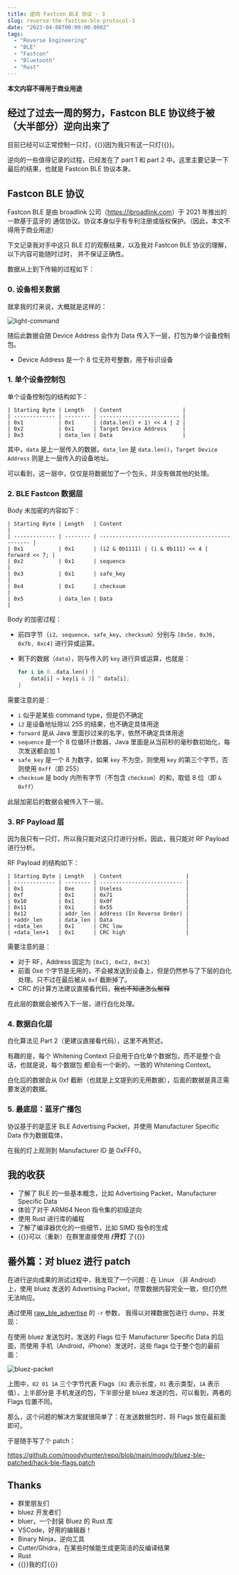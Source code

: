 ```yaml
---
title: 逆向 Fastcon BLE 协议 - 3
slug: reverse-the-fastcon-ble-protocol-3
date: "2023-04-08T00:00:00.000Z"
tags:
  - "Reverse Engineering"
  - "BLE"
  - "Fastcon"
  - "Bluetooth"
  - "Rust"
---
```


**本文内容不得用于商业用途**

## 经过了过去一周的努力，Fastcon BLE 协议终于被（大半部分）逆向出来了

目前已经可以正常控制一只灯，{{<spoiler>}}因为我只有这一只灯{{</spoiler>}}。

逆向的一些值得记录的过程，已经发在了 part 1 和 part 2 中。这里主要记录一下最后的结果，也就是
Fastcon BLE 协议本身。

## Fastcon BLE 协议

Fastcon BLE 是由 broadlink 公司（<https://ibroadlink.com>）于 2021 年推出的一款基于蓝牙的
通信协议。协议本身似乎有专利注册或版权保护。（因此，本文不得用于商业用途）

下文记录我对手中这只 BLE 灯的观察结果，以及我对 Fastcon BLE 协议的理解，以下内容可能随时过时，
并不保证正确性。

数据从上到下传输的过程如下：

### 0. 设备相关数据

就拿我的灯来说，大概就是这样的：

![light-command](light-command.png)

随后此数据会随 Device Address 会作为 Data 传入下一层，打包为单个设备控制包。

- Device Address 是一个 8 位无符号整数，用于标识设备

### 1. 单个设备控制包

单个设备控制包的结构如下：

```raw
| Starting Byte | Length   | Content                   |
| ------------- | -------- | ------------------------- |
| 0x1           | 0x1      | (data.len() + 1) << 4 | 2 |
| 0x2           | 0x1      | Target Device Address     |
| 0x3           | data_len | Data                      |
```

其中，`data` 是上一层传入的数据，`data_len` 是 `data.len()`，`Target Device Address`
则是上一层传入的设备地址。

可以看到，这一层中，仅仅是将数据加了一个包头，并没有做其他的处理。

### 2. BLE Fastcon 数据层

Body 未加密的内容如下：

```raw
| Starting Byte | Length   | Content                                          |
| ------------- | -------- | ------------------------------------------------ |
| 0x1           | 0x1      | (i2 & 0b1111) | (i & 0b111) << 4 | forward << 7; |
| 0x2           | 0x1      | sequence                                         |
| 0x3           | 0x1      | safe_key                                         |
| 0x4           | 0x1      | checksum                                         |
| 0x5           | data_len | Data                                             |
```

Body 的加密过程：

- 前四字节（`i2`、`sequence`、`safe_key`、`checksum`）分别与 `[0x5e, 0x36, 0x7b, 0xc4]` 进行异或运算。
- 剩下的数据（`data`），则与传入的 `key` 进行异或运算，也就是：

  ```rust
  for i in 0..data.len() {
      data[i] = key[i & 3] ^ data[i];
  }
  ```

需要注意的是：

- `i` 似乎是某些 command type，但是仍不确定
- `i2` 是设备地址除以 255 的结果，也不确定具体用途
- `forward` 是从 Java 里面抄过来的名字，依然不确定具体用途
- `sequence` 是一个 8 位循环计数器，Java 里面是从当前秒的毫秒数初始化，每次发送都会加 1
- `safe_key` 是一个 8 为数字，如果 `key` 不为空，则使用 `key` 的第三个字节，否则使用 `0xff`（即 255）
- `checksum` 是 body 内所有字节（不包含 `checksum`）的和，取低 8 位（即 `& 0xff`）

此层加密后的数据会被传入下一层。

### 3. RF Payload 层

因为我只有一只灯，所以我只能对这只灯进行分析。因此，我只能对 RF Payload 进行分析。

RF Payload 的结构如下：

```raw
| Starting Byte | Length   | Content                    |
| ------------- | -------- | -------------------------- |
| 0x1           | 0xe      | Useless                    |
| 0xf           | 0x1      | 0x71                       |
| 0x10          | 0x1      | 0x0f                       |
| 0x11          | 0x1      | 0x55                       |
| 0x12          | addr_len | Address (In Reverse Order) |
| +addr_len     | data_len | Data                       |
| +data_len     | 0x1      | CRC low                    |
| +data_len+1   | 0x1      | CRC high                   |
```

需要注意的是：

- 对于 RF，Address 固定为 `[0xC1, 0xC2, 0xC3]`
- 前面 0xe 个字节是无用的，不会被发送到设备上，但是仍然参与了下层的白化处理。只不过在最后被从 `0xf` 截断掉了。
- CRC 的计算方法建议直接看代码，~~我也不知道怎么解释~~

在此层的数据会被传入下一层，进行白化处理。

### 4. 数据白化层

白化算法见 Part 2（更建议直接看代码），这里不再赘述。

有趣的是，每个 Whitening Context 只会用于白化单个数据包，而不是整个会话，也就是说，每个数据包
都会有一个新的，一致的 Whitening Context。

白化后的数据会从 0xf 截断（也就是上文提到的无用数据），后面的数据是真正需要发送的数据。

### 5. 最底层：蓝牙广播包

协议基于的是蓝牙 BLE Advertising Packet，并使用 Manufacturer Specific Data 作为数据载体，

在我的灯上观测到 Manufacturer ID 是 0xFFF0。

## 我的收获

- 了解了 BLE 的一些基本概念，比如 Advertising Packet，Manufacturer Specific Data
- 体验了对于 ARM64 Neon 指令集的初级逆向
- 使用 Rust 进行库的编程
- 了解了编译器优化的一些细节，比如 SIMD 指令的生成
- {{<spoiler>}}可以（重新）在群里直接使用 **/开灯** 了{{</spoiler>}}

## 番外篇：对 bluez 进行 patch

在进行逆向成果的测试过程中，我发现了一个问题：在 Linux （非 Android） 上，使用 bluez 发送的
Advertising Packet，尽管数据内容完全一致，但灯仍然无法响应。

通过使用 [raw_ble_advertise](https://github.com/quvox/raw_ble_advertise) 的 `-r` 参数，
我得以对裸数据包进行 dump，并发现：

在使用 bluez 发送包时，发送的 Flags 位于 Manufacturer Specific Data 的后面，而使用
手机（Android，iPhone）发送时，这些 flags 位于整个包的最前面：

![bluez-packet](bluez-packet.jpg)

上图中，`02 01 1A` 三个字节代表 Flags（`02` 表示长度，`01` 表示类型，`1A` 表示值），上半部分是
手机发送的包，下半部分是 bluez 发送的包，可以看到，两者的 Flags 位置不同。

那么，这个问题的解决方案就很简单了：在发送数据包时，将 Flags 放在最前面即可。

于是随手写了个 patch：

<https://github.com/moodyhunter/repo/blob/main/moody/bluez-ble-patched/hack-ble-flags.patch>

## Thanks

- 群里朋友们
- bluez 开发者们
- bluer，一个封装 Bluez 的 Rust 库
- VSCode，好用的编辑器！
- Binary Ninja，逆向工具
- Cutter/Ghidra，在某些时候能生成更简洁的反编译结果
- Rust
- {{<spoiler>}}我的灯{{</spoiler>}}
